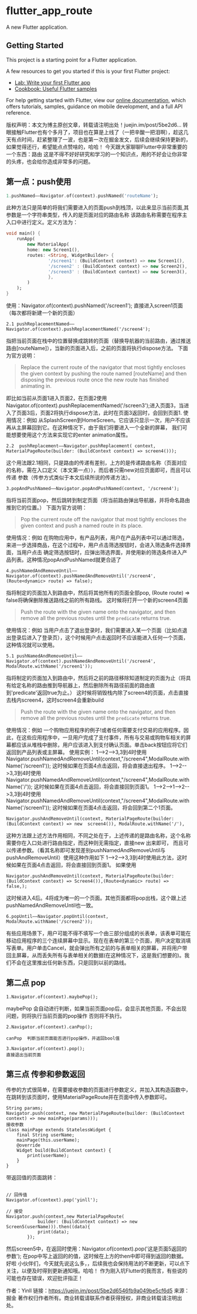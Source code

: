 # flutter_app_route

A new Flutter application.

## Getting Started

This project is a starting point for a Flutter application.

A few resources to get you started if this is your first Flutter project:

- [Lab: Write your first Flutter app](https://flutter.dev/docs/get-started/codelab)
- [Cookbook: Useful Flutter samples](https://flutter.dev/docs/cookbook)

For help getting started with Flutter, view our
[online documentation](https://flutter.dev/docs), which offers tutorials,
samples, guidance on mobile development, and a full API reference.

版权声明：本文为博主原创文章，转载请注明出处！juejin.im/post/5be2d6…
转眼接触Flutter也有个多月了，项目也在算是上线了（一把辛酸一把泪啊），趁这几天有点时间，赶紧整理了一波，也是第一次在掘金发文，后续会继续保持更新的，如果觉得还行，希望能点点赞啥的，哈哈！
今天跟大家聊聊Flutter中非常重要的一个东西：路由
这是不得不好好研究和学习的一个知识点，用的不好会让你非常的头疼，也会给你造成非常多的问题。

第一点：push使用
-
```dart
1.pushNamed——Navigator.of(context).pushNamed('routeName');
```
此种方法只是简单的将我们需要进入的页面push到栈顶，以此来显示当前页面,其参数是一个字符串类型，传入的是页面对应的路由名称 该路由名称需要在程序主入口中进行定义。定义方法为：
```dart
void main() {
    runApp(
        new MaterialApp(
        home: new Screen1(),
        routes: <String, WidgetBuilder> {
                '/screen1': (BuildContext context) => new Screen1(),
                '/screen2' : (BuildContext context) => new Screen2(),
                '/screen3' : (BuildContext context) => new Screen3(),
                },
        )
    );
}

```
使用：Navigator.of(context).pushNamed('/screen1'); 直接进入screen1页面（每次都将新建一个新的页面）
```
2.1 pushReplacementNamed——Navigator.of(context).pushReplacementNamed('/screen4');

```
指把当前页面在栈中的位置替换成跳转的页面（替换导航器的当前路由，通过推送路由[routeName]），当新的页面进入后，之前的页面将执行dispose方法。 下面为官方说明：

>Replace the current route of the navigator that most tightly encloses the
>given context by pushing the route named [routeName] and then disposing
>the previous route once the new route has finished animating in.

即比如当前从页面1进入页面2，在页面2使用
Navigator.of(context).pushReplacementNamed('/screen3');进入页面3，当进入了页面3后，页面2将执行dispose方法，此时在页面3返回时，会回到页面1.
使用情况：例如
从SplashScreen到HomeScreen。它应该只显示一次，用户不应该再从主屏幕回到它。在这种情况下，由于我们将要进入一个全新的屏幕，
我们可能想要使用这个方法来实现它的enter animation属性。

```
2.2  pushReplacement——Navigator.pushReplacement( context, MaterialPageRoute(builder: (BuildContext context) => screen4()));

```
这个用法跟2.1相同，只是路由的传递有差别，上方的是传递路由名称（页面对应的名称，需在入口定义（本文第一点）），而后者只需new对应页面即可，而且可以传递 参数（传参方式类似于本文后续所说的传递方法）。

```
3.popAndPushNamed——Navigator.popAndPushNamed(context, '/screen4');

```
指将当前页面pop，然后跳转到制定页面（将当前路由弹出导航器，并将命名路由推到它的位置。） 下面为官方说明：

>Pop the current route off the navigator that most tightly encloses the
given context and push a named route in its place.

使用情况：例如
在购物应用中，有产品列表，用户在产品列表中可以通过筛选，来进一步选择商品，在这个过程中，用户点击筛选按钮时，会进入筛选条件选择界面，当用户点击
确定筛选按钮时，应弹出筛选界面，并使用新的筛选条件进入产品列表。这种情况popAndPushNamed就更合适了

```
4.pushNamedAndRemoveUntil——Navigator.of(context).pushNamedAndRemoveUntil('/screen4', (Route<dynamic> route) => false);

```
指将制定的页面加入到路由中，然后将其他所有的页面全部pop, (Route route) => false将确保删除推送路线之前的所有路线。 这时候将打开一个新的screen4页面
>Push the route with the given name onto the navigator, and then remove all
>the previous routes until the `predicate` returns true.

使用情况：例如 当用户点击了退出登录时，我们需要进入某一个页面（比如点退出登录后进入了登录页），这个时候用户点击返回时不应该能进入任何一个页面，这种情况就可以使用。
```
5.1 pushNamedAndRemoveUntil——Navigator.of(context).pushNamedAndRemoveUntil('/screen4', ModalRoute.withName('/screen1'));

```
指将制定的页面加入到路由中，然后将之前的路径移除知道制定的页面为止（将具有给定名称的路由推到导航器上，然后删除所有路径前面的路由直到'predicate'返回true为止。）
这时候将销毁栈内除了screen4的页面，点击直接去栈内screen4，这时screen4会重新build

>Push the route with the given name onto the navigator, and then remove all
>the previous routes until the `predicate` returns true.

使用情况：例如
一个购物应用程序的例子!或者任何需要支付交易的应用程序。因此，在这些应用程序中，一旦用户完成了支付事件，所有与交易或购物车相关的屏幕都应该从堆栈中删除，用户应该进入到支付确认页面。单击back按钮应将它们返回到产品列表或主屏幕。
使用实例：
1-->2-->3,3到4时使用Navigator.pushNamedAndRemoveUntil(context,"/screen4",ModalRoute.withName('/screen1'));
这时候如果在页面4点击返回，将会直接退出程序。
1-->2-->3,3到4时使用Navigator.pushNamedAndRemoveUntil(context,"/screen4",ModalRoute.withName('/'));
这时候如果在页面4点击返回，将会直接回到页面1。
1-->2-->1-->2-->3,3到4时使用Navigator.pushNamedAndRemoveUntil(context,"/screen4",ModalRoute.withName('/screen1'));
这时候如果在页面4点击返回，将会回到第二个1页面。


```
Navigator.pushAndRemoveUntil(context, MaterialPageRoute(builder: (BuildContext context) => new  screen4()), ModalRoute.withName('/'),
```


这种方法跟上述方法作用相同，不同之处在于，上述传递的是路由名称，这个名称需要你在入口处进行路由指定，而这种则无需指定，直接new 出来即可，
而且可以传递参数。（看其名称即可发现差别pushNamedAndRemoveUntil与pushAndRemoveUntil）使用这种作用如下
1-->2-->3,3到4时使用此方法，这时候如果在页面4点击返回，将会直接回到页面1。
如果使用

```
Navigator.pushAndRemoveUntil(context, MaterialPageRoute(builder: (BuildContext context) => Screen4()),(Route<dynamic> route) => false,);
```
这时候进入4后。4将成为唯一的一个页面。其他页面都将pop出栈，这个跟上述pushNamedAndRemoveUntil也一致。
```
6.popUntil——Navigator.popUntil(context, ModalRoute.withName('/screen2'));
```
有些应用场景下，用户可能不得不填写一个由三部分组成的长表单，该表单可能在移动应用程序的三个连续屏幕中显示。现在在表单的第三个页面，用户决定取消填写表单。用户单击Cancel，就会弹出所有之前的与表单相关的屏幕，并将用户带回主屏幕，从而丢失所有与表单相关的数据(在这种情况下，这是我们想要的)。我们不会在这里推出任何新东西，只是回到以前的路线。

第二点 pop
-
```
1.Navigator.of(context).maybePop();
```

maybePop 会自动进行判断，如果当前页面pop后，会显示其他页面，不会出现问题，则将执行当前页面的pop操作 否则将不执行。
```
2.Navigator.of(context).canPop();

```
```
canPop  判断当前页面能否进行pop操作，并返回bool值

```
```
3.Navigator.of(context).pop();
直接退出当前页面

```
第三点 传参和参数返回
-
传参的方式很简单，在需要接收参数的页面进行参数定义，并加入其构造函数中，在跳转到该页面时，使用MaterialPageRoute并在页面中传入参数即可。
```
String params;
Navigator.push(context, new MaterialPageRoute(builder: (BuildContext context) => new mainPage(params)));
接收参数
class mainPage extends StatelessWidget {
    final String userName;
    mainPage(this.userName);
    @override
    Widget build(BuildContext context) {
        print(userName);
    }
}

```
带返回值的页面跳转：
```

// 回传值
Navigator.of(context).pop('yinll');

// 接受
Navigator.push(context,new MaterialPageRoute(
            builder: (BuildContext context) => new Screen5(userName))).then((data){
            print(data);
        });

```
然后screen5中，在返回时使用：Navigator.of(context).pop('这是页面5返回的参数');
在pop中写上返回的的值，这时候在上方的then中即可得到返回的数据。
好啦  小伙伴们，今天就先说这么多，，后续我也会保持用法的不断更新，可以点下关注，以便及时得到更新通知哦。哈哈！
作为刚入坑Flutter的我而言，有些说的可能也存在错误，欢迎批评指正！

作者：Yinll
链接：https://juejin.im/post/5be2d6546fb9a049be5cf6d5
来源：掘金
著作权归作者所有。商业转载请联系作者获得授权，非商业转载请注明出处。
